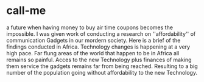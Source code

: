 # call-me
a future when having money to buy air time coupons becomes the impossible.
I was given work of conducting a research on ''affordability'' of communication Gadgets in our mordern society.
Here is a brief of the findings conducted in Africa.
Technology changes is happening at a very high pace.
Far flung areas of the world that happen to be in Africa all remains so painful.
Acces to the new Technology plus finances of making them service the gadgets remains far from being reached.
Resulting to a big number of the population going without affordability to the new Technology.
